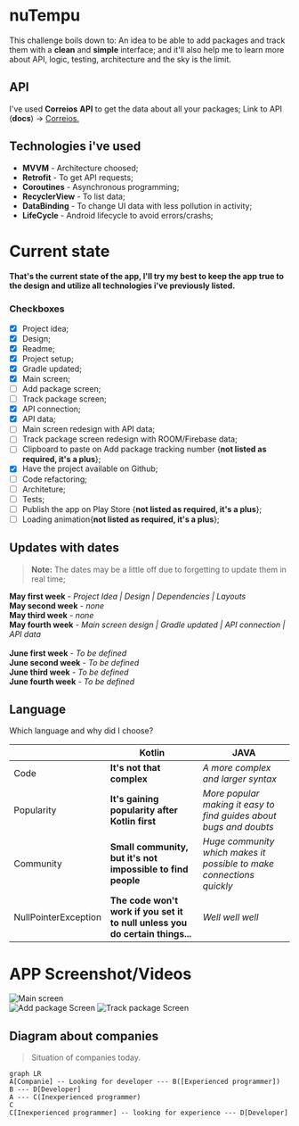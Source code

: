 # nuTempu


This challenge boils down to: An idea to be able to add packages and track them with a **clean** and **simple** interface; and it'll also help me to learn more about API, logic, testing, architecture and the sky is the limit.

## API
I've used **Correios** **API** to get the data about all your packages;
Link to API (**docs**) -> [Correios.](https://cws.correios.com.br/ajuda)



## Technologies i've used

 - **MVVM** - Architecture choosed;
 - **Retrofit** - To get API requests;
 - **Coroutines** - Asynchronous programming;
 - **RecyclerView** - To list data;
 - **DataBinding** - To change UI data with less pollution in activity;
 - **LifeCycle** - Android lifecycle to avoid errors/crashs;

# Current state

#### That's the current state of the app, I'll try my best to keep the app true to the design and utilize all technologies i've previously listed.

### Checkboxes

 - [x] Project idea;
 - [x] Design;
 - [x] Readme;
 - [x]  Project setup;
 - [x]  Gradle updated;
 - [x]  Main screen;
 - [ ]  Add package screen;
 - [ ]  Track package screen;
 - [x]  API connection;
 - [x]  API data;
 - [ ]  Main screen redesign with API data;
 - [ ]  Track package screen redesign with ROOM/Firebase data;
 - [ ]  Clipboard to paste on Add package tracking number  {**not listed as required, it's a plus**};
 - [x] Have the project available on Github;
 - [ ]  Code refactoring;
 - [ ]  Architeture;
 - [ ]  Tests;
 - [ ]  Publish the app on Play Store {**not listed as required, it's a plus**};
 - [ ]  Loading animation{**not listed as required, it's a plus**};

## Updates with dates
> **Note:** The dates may be a little off due to forgetting to update them in real time;

**May first week** - 	*Project Idea | Design | Dependencies | Layouts* <br> 
**May second week** - *none*<br> 
**May third week** - *none*<br> 
**May fourth week** - *Main screen design | Gradle updated | API connection | API data*<br> 
<br>
**June first week** - *To be defined*<br> 
**June second week** - *To be defined*<br> 
**June third week** - *To be defined*<br> 
**June fourth week** - *To be defined*<br> 


## Language

Which language and why did I choose?

|                |Kotlin                          |JAVA                         |
|----------------|-------------------------------|-----------------------------|
|Code			 	  |**It's not that complex**     |*A more complex and larger syntax*|            
|Popularity     	  |**It's gaining popularity after Kotlin first**            |*More popular making it easy to find guides about bugs and doubts*         |
|Community       	  |**Small community, but it's not impossible to find people**|*Huge community which makes it possible to make connections quickly* |
|NullPointerException |**The code won't work if you set it to null unless you do certain things...**|*Well well well* |

# APP Screenshot/Videos

![Main screen](https://github.com/Lsortudo/nuTempu/blob/master/screenshots/MainScreen.png) <br>
![Add package Screen](https://github.com/Lsortudo/nuTempu/blob/master/screenshots/AddPackageScreen.png)
![Track package Screen](https://github.com/Lsortudo/nuTempu/blob/master/screenshots/TrackPackageScreen.png) <br>

## Diagram about companies


> Situation of companies today.

```mermaid
graph LR
A[Companie] -- Looking for developer --- B([Experienced programmer])
B --- D[Developer]
A --- C(Inexperienced programmer)
C
C[Inexperienced programmer] -- looking for experience --- D[Developer]
```